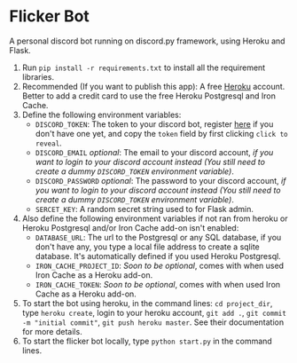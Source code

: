 # Flicker Bot

A personal discord bot running on discord.py framework, using Heroku and Flask.

 1. Run `pip install -r requirements.txt` to install all the requirement libraries.
 2. Recommended (If you want to publish this app): A free [Heroku](https://www.heroku.com) account. Better to add a credit card to use the free Heroku Postgresql and Iron Cache.
 3. Define the following environment variables:
    * `DISCORD_TOKEN`: The token to your discord bot, register [here](https://discordapp.com/developers/applications/me) if you don't have one yet, and copy the `token` field by first clicking `click to reveal`.
    * `DISCORD_EMAIL` *optional*: The email to your discord account, *if you want to login to your discord account instead (You still need to create a dummy `DISCORD_TOKEN` environment variable)*.
    * `DISCORD_PASSWORD` *optional*: The password to your discord account, *if you want to login to your discord account instead (You still need to create a dummy `DISCORD_TOKEN` environment variable)*.
    * `SERCET_KEY`: A random secret string used to for Flask admin.
 4. Also define the following environment variables if not ran from heroku or Heroku Postgresql and/or Iron Cache add-on isn't enabled:
    * `DATABASE_URL`: The url to the Postgresql or any SQL database, if you don't have any, you type a local file address to create a sqlite database. It's automatically defined if you used Heroku Postgresql.
    * `IRON_CACHE_PROJECT_ID`: *Soon to be optional*, comes with when used Iron Cache as a Heroku add-on.
    * `IRON_CACHE_TOKEN`: *Soon to be optional*, comes with when used Iron Cache as a Heroku add-on.
 5. To start the bot using heroku, in the command lines: `cd project_dir`, type `heroku create`, login to your heroku account, `git add .`, `git commit -m "initial commit"`, `git push heroku master`. See their documentation for more details.
 6. To start the flicker bot locally, type `python start.py` in the command lines.